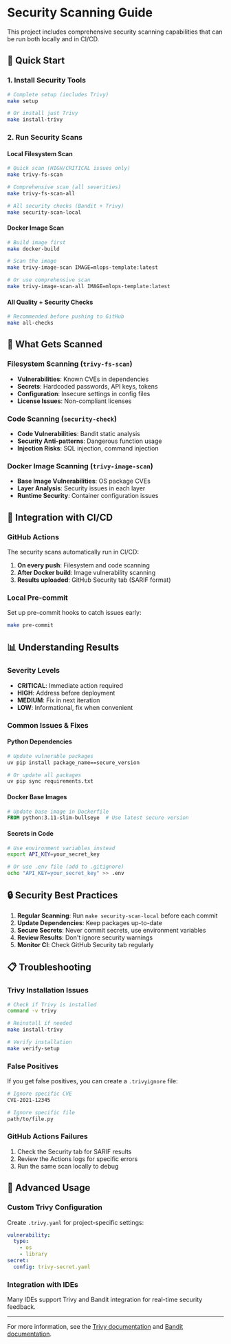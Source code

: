 # Security Scanning Guide

This project includes comprehensive security scanning capabilities that can be run both locally and in CI/CD.

## 🚀 Quick Start

### 1. Install Security Tools
```bash
# Complete setup (includes Trivy)
make setup

# Or install just Trivy
make install-trivy
```

### 2. Run Security Scans

#### Local Filesystem Scan
```bash
# Quick scan (HIGH/CRITICAL issues only)
make trivy-fs-scan

# Comprehensive scan (all severities)
make trivy-fs-scan-all

# All security checks (Bandit + Trivy)
make security-scan-local
```

#### Docker Image Scan
```bash
# Build image first
make docker-build

# Scan the image
make trivy-image-scan IMAGE=mlops-template:latest

# Or use comprehensive scan
make trivy-image-scan-all IMAGE=mlops-template:latest
```

#### All Quality + Security Checks
```bash
# Recommended before pushing to GitHub
make all-checks
```

## 🔧 What Gets Scanned

### Filesystem Scanning (`trivy-fs-scan`)
- **Vulnerabilities**: Known CVEs in dependencies
- **Secrets**: Hardcoded passwords, API keys, tokens
- **Configuration**: Insecure settings in config files
- **License Issues**: Non-compliant licenses

### Code Scanning (`security-check`)
- **Code Vulnerabilities**: Bandit static analysis
- **Security Anti-patterns**: Dangerous function usage
- **Injection Risks**: SQL injection, command injection

### Docker Image Scanning (`trivy-image-scan`)
- **Base Image Vulnerabilities**: OS package CVEs
- **Layer Analysis**: Security issues in each layer
- **Runtime Security**: Container configuration issues

## 🎯 Integration with CI/CD

### GitHub Actions
The security scans automatically run in CI/CD:

1. **On every push**: Filesystem and code scanning
2. **After Docker build**: Image vulnerability scanning
3. **Results uploaded**: GitHub Security tab (SARIF format)

### Local Pre-commit
Set up pre-commit hooks to catch issues early:
```bash
make pre-commit
```

## 📊 Understanding Results

### Severity Levels
- **CRITICAL**: Immediate action required
- **HIGH**: Address before deployment
- **MEDIUM**: Fix in next iteration
- **LOW**: Informational, fix when convenient

### Common Issues & Fixes

#### Python Dependencies
```bash
# Update vulnerable packages
uv pip install package_name==secure_version

# Or update all packages
uv pip sync requirements.txt
```

#### Docker Base Images
```dockerfile
# Update base image in Dockerfile
FROM python:3.11-slim-bullseye  # Use latest secure version
```

#### Secrets in Code
```bash
# Use environment variables instead
export API_KEY=your_secret_key

# Or use .env file (add to .gitignore)
echo "API_KEY=your_secret_key" >> .env
```

## 🔒 Security Best Practices

1. **Regular Scanning**: Run `make security-scan-local` before each commit
2. **Update Dependencies**: Keep packages up-to-date
3. **Secure Secrets**: Never commit secrets, use environment variables
4. **Review Results**: Don't ignore security warnings
5. **Monitor CI**: Check GitHub Security tab regularly

## 📋 Troubleshooting

### Trivy Installation Issues
```bash
# Check if Trivy is installed
command -v trivy

# Reinstall if needed
make install-trivy

# Verify installation
make verify-setup
```

### False Positives
If you get false positives, you can create a `.trivyignore` file:
```bash
# Ignore specific CVE
CVE-2021-12345

# Ignore specific file
path/to/file.py
```

### GitHub Actions Failures
1. Check the Security tab for SARIF results
2. Review the Actions logs for specific errors
3. Run the same scan locally to debug

## 🚀 Advanced Usage

### Custom Trivy Configuration
Create `.trivy.yaml` for project-specific settings:
```yaml
vulnerability:
  type:
    - os
    - library
secret:
  config: trivy-secret.yaml
```

### Integration with IDEs
Many IDEs support Trivy and Bandit integration for real-time security feedback.

---

For more information, see the [Trivy documentation](https://trivy.dev/) and [Bandit documentation](https://bandit.readthedocs.io/).
